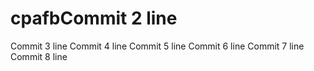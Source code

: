 # cpafbCommit 2 line
Commit 3 line
Commit 4 line
Commit 5 line
Commit 6 line
Commit 7 line
Commit 8 line
